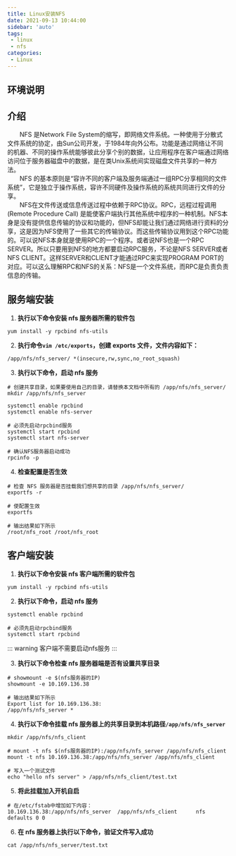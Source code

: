 ```yaml
---
title: Linux安装NFS
date: 2021-09-13 10:44:00
sidebar: 'auto'
tags:
 - linux
 - nfs
categories:
 - Linux
---
```


## 环境说明

## 介绍
&emsp;&emsp;NFS 是Network File System的缩写，即网络文件系统。一种使用于分散式文件系统的协定，由Sun公司开发，于1984年向外公布。功能是通过网络让不同的机器、不同的操作系统能够彼此分享个别的数据，让应用程序在客户端通过网络访问位于服务器磁盘中的数据，是在类Unix系统间实现磁盘文件共享的一种方法。  
&emsp;&emsp;NFS 的基本原则是“容许不同的客户端及服务端通过一组RPC分享相同的文件系统”，它是独立于操作系统，容许不同硬件及操作系统的系统共同进行文件的分享。  
&emsp;&emsp;NFS在文件传送或信息传送过程中依赖于RPC协议。RPC，远程过程调用 (Remote Procedure Call) 是能使客户端执行其他系统中程序的一种机制。NFS本身是没有提供信息传输的协议和功能的，但NFS却能让我们通过网络进行资料的分享，这是因为NFS使用了一些其它的传输协议。而这些传输协议用到这个RPC功能的。可以说NFS本身就是使用RPC的一个程序。或者说NFS也是一个RPC SERVER。所以只要用到NFS的地方都要启动RPC服务，不论是NFS SERVER或者NFS CLIENT。这样SERVER和CLIENT才能通过RPC来实现PROGRAM PORT的对应。可以这么理解RPC和NFS的关系：NFS是一个文件系统，而RPC是负责负责信息的传输。

## 服务端安装
1. **执行以下命令安装 nfs 服务器所需的软件包**  
``` shell
yum install -y rpcbind nfs-utils
```

2. **执行命令`vim /etc/exports`，创建 exports 文件，文件内容如下：**  
``` shell
/app/nfs/nfs_server/ *(insecure,rw,sync,no_root_squash)
```

3. **执行以下命令，启动 nfs 服务**  
``` shell
# 创建共享目录，如果要使用自己的目录，请替换本文档中所有的 /app/nfs/nfs_server/
mkdir /app/nfs/nfs_server

systemctl enable rpcbind
systemctl enable nfs-server

# 必须先启动rpcbind服务
systemctl start rpcbind
systemctl start nfs-server

# 确认NFS服务器启动成功
rpcinfo -p
```

4. **检查配置是否生效**  
``` shell
# 检查 NFS 服务器是否挂载我们想共享的目录 /app/nfs/nfs_server/
exportfs -r

# 使配置生效 
exportfs

# 输出结果如下所示
/root/nfs_root /root/nfs_root
```

## 客户端安装
1. **执行以下命令安装 nfs 客户端所需的软件包**  
``` shell
yum install -y rpcbind nfs-utils
```

2. **执行以下命令，启动 nfs 服务**  
``` shell
systemctl enable rpcbind

# 必须先启动rpcbind服务
systemctl start rpcbind
```

::: warning
客户端不需要启动nfs服务
:::

3. **执行以下命令检查 nfs 服务器端是否有设置共享目录**  
``` shell
# showmount -e $(nfs服务器的IP)
showmount -e 10.169.136.38

# 输出结果如下所示
Export list for 10.169.136.38:
/app/nfs/nfs_server *
```

4. **执行以下命令挂载 nfs 服务器上的共享目录到本机路径`/app/nfs/nfs_server`**  
``` shell
mkdir /app/nfs/nfs_client

# mount -t nfs $(nfs服务器的IP):/app/nfs/nfs_server /app/nfs/nfs_client
mount -t nfs 10.169.136.38:/app/nfs/nfs_server /app/nfs/nfs_client

# 写入一个测试文件
echo "hello nfs server" > /app/nfs/nfs_client/test.txt
```

5. **将此挂载加入开机自启**
``` shell
# 在/etc/fstab中增加如下内容：
10.169.136.38:/app/nfs/nfs_server  /app/nfs/nfs_client      nfs    defaults 0 0
```

6. **在 nfs 服务器上执行以下命令，验证文件写入成功**  
``` shell
cat /app/nfs/nfs_server/test.txt
```